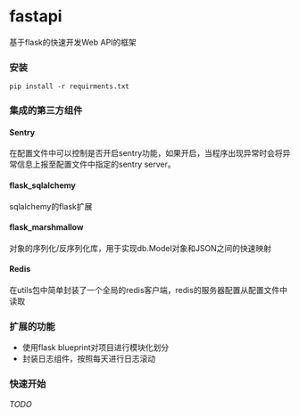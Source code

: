 # fastapi
基于flask的快速开发Web API的框架

### 安装
```pip install -r requirments.txt```

### 集成的第三方组件
#### Sentry
在配置文件中可以控制是否开启sentry功能，如果开启，当程序出现异常时会将异常信息上报至配置文件中指定的sentry server。

#### flask_sqlalchemy
sqlalchemy的flask扩展

#### flask_marshmallow
对象的序列化/反序列化库，用于实现db.Model对象和JSON之间的快速映射

#### Redis
在utils包中简单封装了一个全局的redis客户端，redis的服务器配置从配置文件中读取


### 扩展的功能
- 使用flask blueprint对项目进行模块化划分
- 封装日志组件，按照每天进行日志滚动

### 快速开始
*TODO*
